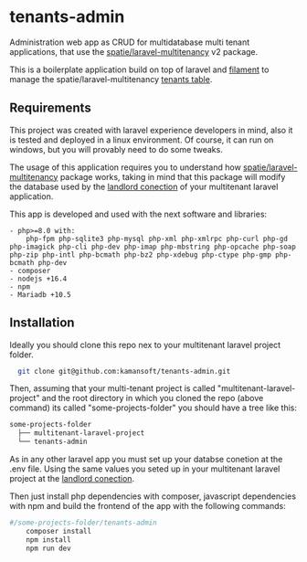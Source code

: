 # tenants-admin
Administration web app as CRUD for multidatabase multi tenant applications, that use the [spatie/laravel-multitenancy](https://spatie.be/docs/laravel-multitenancy/v3/introduction) v2 package.


This is a boilerplate application build on top of laravel and [filament](https://filamentphp.com/) to manage the spatie/laravel-multitenancy [tenants table](https://github.com/spatie/laravel-multitenancy/blob/main/database/migrations/landlord/create_landlord_tenants_table.php.stub).

## Requirements

This project was created with laravel experience developers in  mind, also it is tested and deployed in a linux environment. Of course, it can run on windows, but you will provably need to do some tweaks.

The usage of this application requires you to understand how [spatie/laravel-multitenancy](https://spatie.be/docs/laravel-multitenancy/v3/introduction) package works, taking in mind that this package will modify the database used by the [landlord conection](https://spatie.be/docs/laravel-multitenancy/v3/installation/using-multiple-databases#content-configuring-the-database-connections) of your multitenant laravel application.

This app is developed and used with the next software and libraries:
    
    - php>=8.0 with:
        php-fpm php-sqlite3 php-mysql php-xml php-xmlrpc php-curl php-gd php-imagick php-cli php-dev php-imap php-mbstring php-opcache php-soap php-zip php-intl php-bcmath php-bz2 php-xdebug php-ctype php-gmp php-bcmath php-dev    
    - composer    
    - nodejs +16.4
    - npm
    - Mariadb +10.5
    
    


## Installation



Ideally you should clone this repo nex to your multitenant laravel project folder.

```bash
  git clone git@github.com:kamansoft/tenants-admin.git
```

Then, assuming that your multi-tenant project is called "multitenant-laravel-project" and the root directory in which you cloned the repo (above command) its called "some-projects-folder" you should have a tree like this:


```bash
some-projects-folder
  ├── multitenant-laravel-project
  └── tenants-admin
```


As in any other laravel app you must set up your databse conetion at the .env file. Using the same values you seted up in your multitenant laravel project at the [landlord conection](https://spatie.be/docs/laravel-multitenancy/v3/installation/using-multiple-databases#content-configuring-the-database-connections).

Then just install php dependencies with composer, javascript dependencies with  npm and build the frontend of the app with the following commands:

```bash
#/some-projects-folder/tenants-admin
    composer install
    npm install
    npm run dev
```
    
